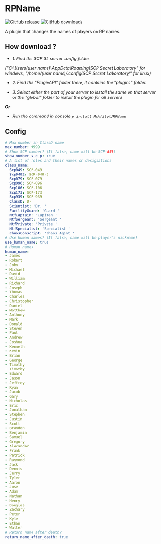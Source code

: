 # RPName
[![GitHub release](https://flat.badgen.net/github/release/MrAfitol/RPName)](https://github.com/MrAfitol/RPName/releases/)
![GitHub downloads](https://flat.badgen.net/github/assets-dl/MrAfitol/RPName)

A plugin that changes the names of players on RP names.
## How download ?
   - *1. Find the SCP SL server config folder*
   
   *("C:\Users\(user name)\AppData\Roaming\SCP Secret Laboratory\" for windows, "/home/(user name)/.config/SCP Secret Laboratory/" for linux)*
  
   - *2. Find the "PluginAPI" folder there, it contains the "plugins" folder.*
  
   - *3. Select either the port of your server to install the same on that server or the "global" folder to install the plugin for all servers*
  
  ***Or***
  
   - *Run the command in console `p install MrAfitol/RPName`*
  
 ## Config
```yml
# Max number in ClassD name
max_number: 9999
# Show SCP number? (If false, name will be SCP-###)
show_number_s_c_p: true
# A list of roles and their names or designations
class_name:
  Scp049: SCP-049
  Scp0492: SCP-049-2
  Scp079: SCP-079
  Scp096: SCP-096
  Scp106: SCP-106
  Scp173: SCP-173
  Scp939: SCP-939
  ClassD: D-
  Scientist: 'Dr. '
  FacilityGuard: 'Guard '
  NtfCaptain: 'Capitan '
  NtfSergeant: 'Sergeant '
  NtfPrivate: 'Private '
  NtfSpecialist: 'Specialist '
  ChaosConscript: 'Chaos Agent '
# Use human names? (If false, name will be player's nickname)
use_human_name: true
# Human names
human_name:
- James
- Robert
- John
- Michael
- David
- William
- Richard
- Joseph
- Thomas
- Charles
- Christopher
- Daniel
- Matthew
- Anthony
- Mark
- Donald
- Steven
- Paul
- Andrew
- Joshua
- Kenneth
- Kevin
- Brian
- George
- Timothy
- Timothy
- Edward
- Jason
- Jeffrey
- Ryan
- Jacob
- Gary
- Nicholas
- Eric
- Jonathan
- Stephen
- Justin
- Scott
- Brandon
- Benjamin
- Samuel
- Gregory
- Alexander
- Frank
- Patrick
- Raymond
- Jack
- Dennis
- Jerry
- Tyler
- Aaron
- Jose
- Adam
- Nathan
- Henry
- Douglas
- Zachary
- Peter
- Kyle
- Ethan
- Walter
# Return name after death?
return_name_after_death: true
```
